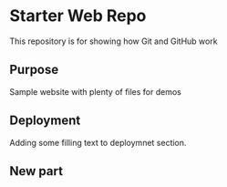 # Starter Web Repo

This repository is for showing how Git and GitHub work

## Purpose

Sample website with plenty of files for demos

## Deployment

Adding some filling text to deploymnet section.

## New part